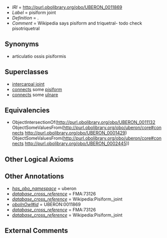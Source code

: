  * *IRI* = http://purl.obolibrary.org/obo/UBERON_0011869
 * *Label* = pisiform joint
 * *Definition* = .
 * *Comment* = Wikipedia says pisiform and triquetral- todo check pisotriquetral

## Synonyms

 * articulatio ossis pisiformis

## Superclasses

 * [intercarpal joint](../../UBERON/32/UBERON_0011132.md)
 * [connects](../../ts/core#connects.md) some [pisiform](../../UBERON/29/UBERON_0001429.md)
 * [connects](../../ts/core#connects.md) some [ulnare](../../UBERON/45/UBERON_0002445.md)

## Equivalencies

 * ObjectIntersectionOf(<http://purl.obolibrary.org/obo/UBERON_0011132> ObjectSomeValuesFrom(<http://purl.obolibrary.org/obo/uberon/core#connects> <http://purl.obolibrary.org/obo/UBERON_0001429>) ObjectSomeValuesFrom(<http://purl.obolibrary.org/obo/uberon/core#connects> <http://purl.obolibrary.org/obo/UBERON_0002445>))

## Other Logical Axioms


## Other Annotations

 * *[has_obo_namespace](../../ce/oboInOwl#hasOBONamespace.md)* = uberon
 * *[database_cross_reference](../../ef/oboInOwl#hasDbXref.md)* = FMA:73126
 * *[database_cross_reference](../../ef/oboInOwl#hasDbXref.md)* = Wikipedia:Pisiform_joint
 * *[oboInOwl#id](../../id/oboInOwl#id.md)* = UBERON:0011869
 * *[database_cross_reference](../../ef/oboInOwl#hasDbXref.md)* = FMA:73126
 * *[database_cross_reference](../../ef/oboInOwl#hasDbXref.md)* = Wikipedia:Pisiform_joint

## External Comments

